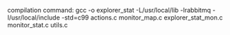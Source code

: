 compilation command:
gcc -o explorer_stat -L/usr/local/lib -lrabbitmq  -I/usr/local/include -std=c99 actions.c monitor_map.c explorer_stat_mon.c  monitor_stat.c utils.c


